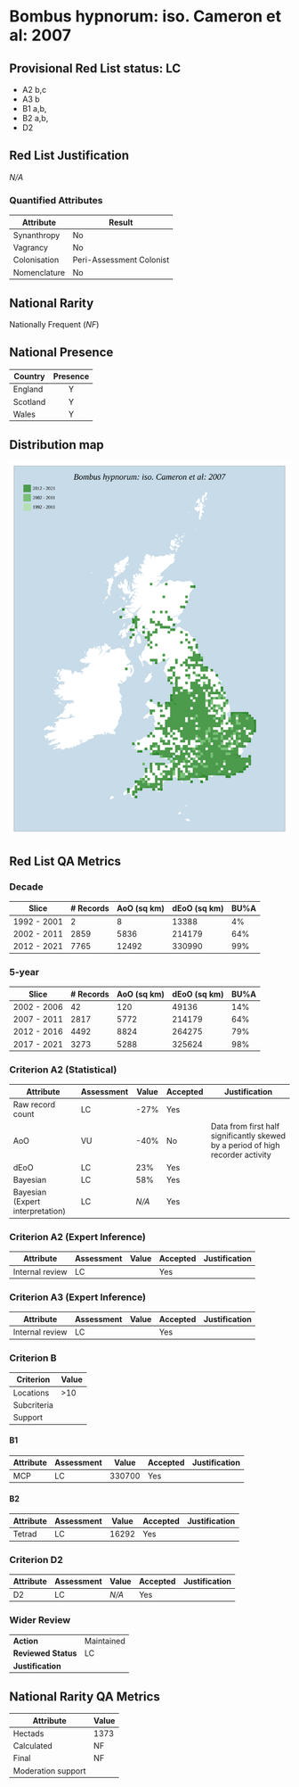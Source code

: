 # Bombus hypnorum: iso. Cameron et al: 2007

## Provisional Red List status: LC
- A2 b,c
- A3 b
- B1 a,b, 
- B2 a,b, 
- D2

## Red List Justification
*N/A*
### Quantified Attributes
|Attribute|Result|
|---|---|
|Synanthropy|No|
|Vagrancy|No|
|Colonisation|Peri-Assessment Colonist|
|Nomenclature|No|


## National Rarity
Nationally Frequent (*NF*)

## National Presence
|Country|Presence
|---|:-:|
|England|Y|
|Scotland|Y|
|Wales|Y|


## Distribution map
![](../map/544.svg)

## Red List QA Metrics
### Decade
| Slice | # Records | AoO (sq km) | dEoO (sq km) |BU%A |
|---|---|---|---|---|
|1992 - 2001|2|8|13388|4%|
|2002 - 2011|2859|5836|214179|64%|
|2012 - 2021|7765|12492|330990|99%|
### 5-year
| Slice | # Records | AoO (sq km) | dEoO (sq km) |BU%A |
|---|---|---|---|---|
|2002 - 2006|42|120|49136|14%|
|2007 - 2011|2817|5772|214179|64%|
|2012 - 2016|4492|8824|264275|79%|
|2017 - 2021|3273|5288|325624|98%|
### Criterion A2 (Statistical)
|Attribute|Assessment|Value|Accepted|Justification
|---|---|---|---|---|
|Raw record count|LC|-27%|Yes||
|AoO|VU|-40%|No|Data from first half significantly skewed by a period of high recorder activity|
|dEoO|LC|23%|Yes||
|Bayesian|LC|58%|Yes||
|Bayesian (Expert interpretation)|LC|*N/A*|Yes||
### Criterion A2 (Expert Inference)
|Attribute|Assessment|Value|Accepted|Justification
|---|---|---|---|---|
|Internal review|LC||Yes||
### Criterion A3 (Expert Inference)
|Attribute|Assessment|Value|Accepted|Justification
|---|---|---|---|---|
|Internal review|LC||Yes||
### Criterion B
|Criterion| Value|
|---|---|
|Locations|>10|
|Subcriteria||
|Support||
#### B1
|Attribute|Assessment|Value|Accepted|Justification
|---|---|---|---|---|
|MCP|LC|330700|Yes||
#### B2
|Attribute|Assessment|Value|Accepted|Justification
|---|---|---|---|---|
|Tetrad|LC|16292|Yes||
### Criterion D2
|Attribute|Assessment|Value|Accepted|Justification
|---|---|---|---|---|
|D2|LC|*N/A*|Yes||
### Wider Review
|  |  |
|---|---|
|**Action**|Maintained|
|**Reviewed Status**|LC|
|**Justification**||


## National Rarity QA Metrics
|Attribute|Value|
|---|---|
|Hectads|1373|
|Calculated|NF|
|Final|NF|
|Moderation support||



